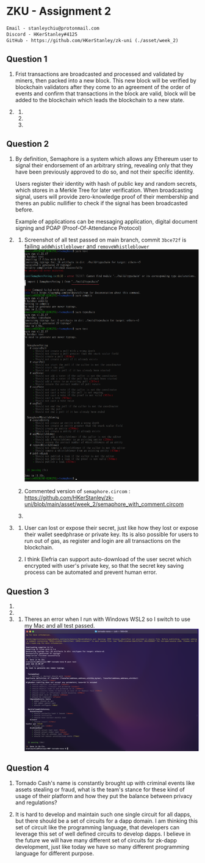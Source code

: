 # ZKU - Assignment 2

    Email - stanleychiu@protonmail.com
    Discord - HKerStanley#4125
    GitHub - https://github.com/HKerStanley/zk-uni (./asset/week_2)

## Question 1

1. Frist transactions are broadcasted and processed and validated by miners, then packed into a new block. This new block will be verified by blockchain validators after they come to an agreement of the order of events and confirm that transactions in the block are valid, block will be added to the blockchain which leads the blockchain to a new state.

2. 1.
   2.
   3.

## Question 2

1.  By definition, Semaphore is a system which allows any Ethereum user to signal their endorsement of an arbitrary string, revealing only that they have been previously approved to do so, and not their specific identity.

    Users register their identity with hash of public key and random secrets, which stores in a Merkle Tree for later verification. When broadcasting signal, users will provide zero-knowledge proof of their membership and theres an public nullifier to check if the signal has been broadcasted before.

    Example of applications can be messaging application, digital document signing and POAP (Proof-Of-Attendance Protocol)

2.  1.  Screenshot of all test passed on main branch, commit `3bce72f` is failing `addWhistleblower` and `removeWhistleblower`
        ![Alt text](screenshot_q2_2_1.png "Q2 Part 2 Task 1")

    2.  Commented version of `semaphore.circom` : <https://github.com/HKerStanley/zk-uni/blob/main/asset/week_2/semaphore_with_comment.circom>

    3.

3.  1. User can lost or expose their secret, just like how they lost or expose their wallet seedphrase or private key. Its is also possible for users to run out of gas, as register and login are all transactions on the blockchain.

    2. I think Elefria can support auto-download of the user secret which encrypted with user's private key, so that the secret key saving process can be automated and prevent human error.

## Question 3

1.
2.
3. 1. Theres an error when I run with Windows WSL2 so I switch to use my Mac and all test passed.
      ![Alt text](screenshot_q3_3_1.png "Q3 Part 3 Task 1")

## Question 4

1. Tornado Cash's name is constantly brought up with criminal events like assets stealing or fraud, what is the team's stance for these kind of usage of their platform and how they put the balance between privacy and regulations?

2. It is hard to develop and maintain such one single circuit for all dapps, but there should be a set of circuits for a dapp domain. I am thinking this set of circuit like the programming language, that developers can leverage this set of well defined circuits to develop dapps. I believe in the future we will have many different set of circuits for zk-dapp development, just like today we have so many different programming language for different purpose.
